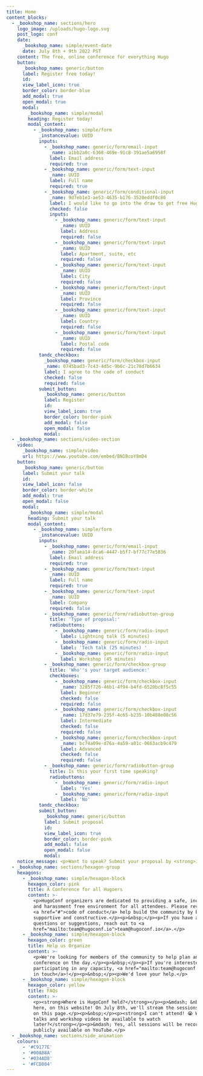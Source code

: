 ```yaml
---
title: Home
content_blocks:
  - _bookshop_name: sections/hero
    logo_image: /uploads/hugo-logo.svg
    post_logo: conf
    date:
      _bookshop_name: simple/event-date
      date: July 8th + 9th 2022 PST
    content: The free, online conference for everything Hugo
    button:
      _bookshop_name: generic/button
      label: Register free today!
      id:
      view_label_icon: true
      border_color: border-blue
      add_modal: true
      open_modal: true
      modal:
        _bookshop_name: simple/modal
        heading: Register today!
        modal_content:
          - _bookshop_name: simple/form
            _instancevalue: UUID
            inputs:
              - _bookshop_name: generic/form/email-input
                _name: a1bb2a0c-6368-469e-91c8-391ae5a6958f
                label: Email address
                required: true
              - _bookshop_name: generic/form/text-input
                _name: UUID
                label: Full name
                required: true
              - _bookshop_name: generic/form/conditional-input
                _name: 9d7eb1e3-ae53-4635-b176-3520eddf0c86
                label: I would like to go into the draw to get free HugoConf swag
                checked: false
                inputs:
                  - _bookshop_name: generic/form/text-input
                    _name: UUID
                    label: Address
                    required: false
                  - _bookshop_name: generic/form/text-input
                    _name: UUID
                    label: Apartment, suite, etc
                    required: false
                  - _bookshop_name: generic/form/text-input
                    _name: UUID
                    label: City
                    required: false
                  - _bookshop_name: generic/form/text-input
                    _name: UUID
                    label: Province
                    required: false
                  - _bookshop_name: generic/form/text-input
                    _name: UUID
                    label: Country
                    required: false
                  - _bookshop_name: generic/form/text-input
                    _name: UUID
                    label: Postal code
                    required: false
            tandc_checkbox:
              _bookshop_name: generic/form/checkbox-input
              _name: 0745bad3-7c43-4d5c-9b6c-21c78d7b6634
              label: I agree to the code of conduct
              checked: false
              required: false
            submit_button:
              _bookshop_name: generic/button
              label: Register
              id:
              view_label_icon: true
              border_color: border-pink
              add_modal: false
              open_modal: false
              modal:
  - _bookshop_name: sections/video-section
    video:
      _bookshop_name: simple/video
      url: https://www.youtube.com/embed/BN1BcoY8mD4
    button:
      _bookshop_name: generic/button
      label: Submit your talk
      id:
      view_label_icon: false
      border_color: border-white
      add_modal: true
      open_modal: false
      modal:
        _bookshop_name: simple/modal
        heading: Submit your talk
        modal_content:
          - _bookshop_name: simple/form
            _instancevalue: UUID
            inputs:
              - _bookshop_name: generic/form/email-input
                _name: 20faea14-8ca6-4447-b5f7-bf77c77e5836
                label: Email address
                required: true
              - _bookshop_name: generic/form/text-input
                _name: UUID
                label: Full name
                required: true
              - _bookshop_name: generic/form/text-input
                _name: UUID
                label: Company
                required: false
              - _bookshop_name: generic/form/radiobutton-group
                title: 'Type of proposal:'
                radiobuttons:
                  - _bookshop_name: generic/form/radio-input
                    label: Lightning talk (5 minutes)
                  - _bookshop_name: generic/form/radio-input
                    label: 'Tech talk (25 minutes) '
                  - _bookshop_name: generic/form/radio-input
                    label: Workshop (45 minutes)
              - _bookshop_name: generic/form/checkbox-group
                title: 'Who''s your target audience:'
                checkboxes:
                  - _bookshop_name: generic/form/checkbox-input
                    _name: 3285f726-46b1-4f94-b4fd-6520bc8f5c55
                    label: Beginner
                    checked: false
                    required: false
                  - _bookshop_name: generic/form/checkbox-input
                    _name: 17d37e79-235f-4c65-b235-10b488e08c56
                    label: Intermediate
                    checked: false
                    required: false
                  - _bookshop_name: generic/form/checkbox-input
                    _name: bc74a09e-d76a-4a59-a01c-0663acb9c479
                    label: Advanced
                    checked: false
                    required: false
              - _bookshop_name: generic/form/radiobutton-group
                title: Is this your first time speaking?
                radiobuttons:
                  - _bookshop_name: generic/form/radio-input
                    label: 'Yes'
                  - _bookshop_name: generic/form/radio-input
                    label: 'No'
            tandc_checkbox:
            submit_button:
              _bookshop_name: generic/button
              label: Submit proposal
              id:
              view_label_icon: true
              border_color: border-pink
              add_modal: false
              open_modal: false
              modal:
    notice_message: <p>Want to speak? Submit your proposal by <strong>June 1st. </strong></p>
  - _bookshop_name: sections/hexagon-group
    hexagons:
      - _bookshop_name: simple/hexagon-block
        hexagon_color: pink
        title: A Conference for all Hugoers
        content: >-
          <p>HugoConf organizers are dedicated to providing a safe, inclusive
          and harassment free environment for all attendees. Please review our
          <a href="#">code of conduct</a> help build the community by being
          supportive and constructive.</p><p>&nbsp;</p><p>If you have any
          questions or suggestions, reach out to <a
          href="mailto:team@hugoconf.io">team@hugoconf.io</a>.</p>
      - _bookshop_name: simple/hexagon-block
        hexagon_color: green
        title: Help us Organize
        content: >-
          <p>We're looking for members of the community to help plan and run the
          conference on the day.</p><p>&nbsp;</p><p>If you're interested in
          participating in any capacity, <a href="mailto:team@hugoconf.io">get
          in touch</a>!</p><p>&nbsp;</p><p>We'd love your help.</p>
      - _bookshop_name: simple/hexagon-block
        hexagon_color: yellow
        title: FAQs
        content: >-
          <p><strong>Where is HugoConf held?</strong></p><p>&mdash; &nbsp;Right
          here, on this website! On July 8th, we'll stream the sessions directly
          on this page.</p><p>&nbsp;</p><p><strong>I can't attend! 😭 Will the
          talks and workshop videos be available to watch
          later?</strong></p><p>&mdash; Yes, all sessions will be recorded and
          publicly available on YouTube.</p>
  - _bookshop_name: sections/side_animation
    colours:
      - '#C9177E'
      - '#00A88A'
      - '#034AD8'
      - '#FCD804'
---
```


